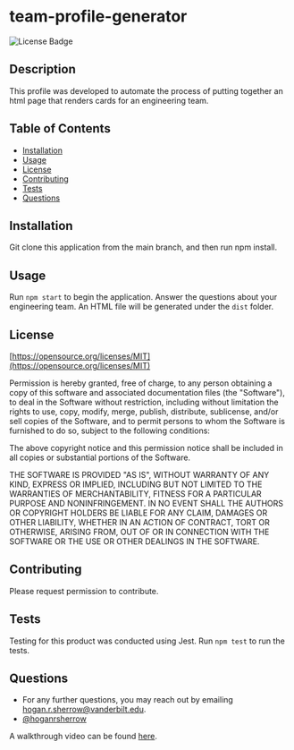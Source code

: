 # team-profile-generator

![License Badge](https://img.shields.io/badge/License-MIT-yellow.svg)

## Description
This profile was developed to automate the process of putting together an html page that renders cards for an engineering team.

## Table of Contents
 - [Installation](#installation)
 - [Usage](#usage)
 - [License](#license)
 - [Contributing](#contributing)
 - [Tests](#tests)
 - [Questions](#Questions)

## Installation
Git clone this application from the main branch, and then run npm install.

## Usage
Run ```npm start``` to begin the application. Answer the questions about your engineering team. An HTML file will be generated under the ```dist``` folder.

## License
[https://opensource.org/licenses/MIT](https://opensource.org/licenses/MIT)

Permission is hereby granted, free of charge, to any person obtaining a copy of this software and associated documentation files (the "Software"), to deal in the Software without restriction, including without limitation the rights to use, copy, modify, merge, publish, distribute, sublicense, and/or sell copies of the Software, and to permit persons to whom the Software is furnished to do so, subject to the following conditions:

The above copyright notice and this permission notice shall be included in all copies or substantial portions of the Software.
    
THE SOFTWARE IS PROVIDED "AS IS", WITHOUT WARRANTY OF ANY KIND, EXPRESS OR IMPLIED, INCLUDING BUT NOT LIMITED TO THE WARRANTIES OF MERCHANTABILITY, FITNESS FOR A PARTICULAR PURPOSE AND NONINFRINGEMENT. IN NO EVENT SHALL THE AUTHORS OR COPYRIGHT HOLDERS BE LIABLE FOR ANY CLAIM, DAMAGES OR OTHER LIABILITY, WHETHER IN AN ACTION OF CONTRACT, TORT OR OTHERWISE, ARISING FROM, OUT OF OR IN CONNECTION WITH THE SOFTWARE OR THE USE OR OTHER DEALINGS IN THE SOFTWARE.

## Contributing
Please request permission to contribute.
## Tests
Testing for this product was conducted using Jest. Run ```npm test``` to run the tests.
## Questions
 * For any further questions, you may reach out by emailing [hogan.r.sherrow@vanderbilt.edu](hogan.r.sherrow@vanderbilt.edu).
 * [@hoganrsherrow](www.https://github.com/hoganrsherrow)


 A walkthrough video can be found [here](https://drive.google.com/file/d/1mrXSB5ZJ6aCYJ1SEmqt9ycNd9ozulZKA/view).